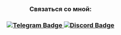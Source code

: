 <h3 align="center">Связаться со мной:<h3>
<div id="badges" align="center">
  <a href="https://t.me/ArtWae">
    <img src="https://img.shields.io/badge/telegram-blue?style=for-the-badge&logo=telegram&logoColor=white" alt="Telegram Badge"/>
  </a>
  <a href="https://discord.gg/qMapQqdh68">
    <img src="https://img.shields.io/badge/Discord-blue?style=for-the-badge&logo=discord&logoColor=white" alt="Discord Badge"/>
  </a>
</div>
